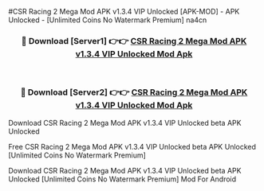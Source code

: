 #CSR Racing 2 Mega Mod APK v1.3.4 VIP Unlocked [APK-MOD] - APK Unlocked - [Unlimited Coins No Watermark Premium] na4cn



<div align="center">

<h3>🔴 Download [Server1] 👉👉 <a href="https://momento.my/?title=CSR_Racing_2_Mega_Mod_APK_v1.3.4_VIP_Unlocked">CSR Racing 2 Mega Mod APK v1.3.4 VIP Unlocked Mod Apk</a></h3><br>

<h3>🔴 Download [Server2] 👉👉 <a href="https://momento.my/?title=CSR_Racing_2_Mega_Mod_APK_v1.3.4_VIP_Unlocked">CSR Racing 2 Mega Mod APK v1.3.4 VIP Unlocked Mod Apk</a></h3>
</div>



Download CSR Racing 2 Mega Mod APK v1.3.4 VIP Unlocked beta APK Unlocked

Free CSR Racing 2 Mega Mod APK v1.3.4 VIP Unlocked beta APK Unlocked [Unlimited Coins No Watermark Premium]

Download CSR Racing 2 Mega Mod APK v1.3.4 VIP Unlocked beta APK Unlocked [Unlimited Coins No Watermark Premium] Mod For Android
